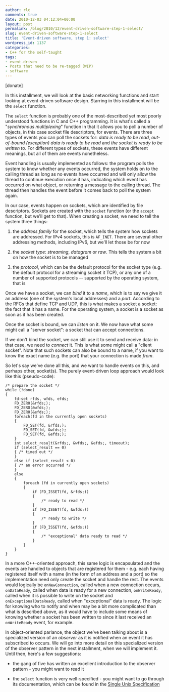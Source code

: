 ```yaml
---
author: rlc
comments: true
date: 2010-12-03 04:12:04+00:00
layout: post
permalink: /blog/2010/12/event-driven-software-step-1-select/
slug: event-driven-software-step-1-select
title: 'Event-driven software, step 1: select'
wordpress_id: 1137
categories:
- C++ for the self-taught
tags:
- event-driven
- Posts that need to be re-tagged (WIP)
- software
---
```


[donate]

In this installment, we will look at the basic networking functions and start looking at event-driven software design. Starring in this installment will be the `select` function.
<!--more-->
The `select` function is probably one of the most-described yet most poorly understood functions in C and C++ programming. It is what's called a "_synchronous multiplexing_" function in that it allows you to poll a number of objects, in this case socket file descriptors, for events. There are three types of events you can poll the sockets for: _data is ready to be read_, _out-of-bound (exception) data is ready to be read_ and _the socket is ready to be written to_. For different types of sockets, these events have different meanings, but all of them are events nonetheless.

Event handling is usually implemented as follows: the program polls the system to know whether any events occurred, the system holds on to the calling thread as long as no events have occurred and will only allow the thread to continue execution once it has, indicating which event has occurred on what object, or returning a message to the calling thread. The thread then handles the event before it comes back to poll the system again.

In our case, events happen on sockets, which are identified by file descriptors. Sockets are created with the `socket` function (or the `accept` function, but we'll get to that). When creating a socket, we need to tell the system three things: 


	
  1. the _address family_ for the socket, which tells the system how sockets are addressed. For IPv4 sockets, this is `AF_INET`. There are several other addressing methods, including IPv6, but we'll let those be for now

	
  2. the _socket type_: _streaming_, _datagram_ or _raw_. This tells the system a bit on how the socket is to be managed

	
  3. the _protocol_, which can be the default protocol for the socket type (e.g. the default protocol for a streaming socket it TCP), or any one of a number of supported protocols -- supported by the operating system, that is



Once we have a socket, we can _bind_ it to a _name_, which is to say we give it an address (one of the system's local addresses) and a _port_. According to the RFCs that define TCP and UDP, this is what makes a socket a socket: the fact that it has a name. For the operating system, a socket is a socket as soon as it has been created.

Once the socket is bound, we can _listen_ on it. We now have what some might call a "server socket": a socket that can accept connections.

If we don't bind the socket, we can still use it to send and receive data: in that case, we need to _connect_ it. This is what some might call a "client socket". Note that such sockets can also be bound to a name, if you want to know the exact name (e.g. the port) that your connection is made _from_.

So let's say we've done all this, and we want to handle events on this, and perhaps other, socket(s). The purely event-driven loop approach would look like this (pseudo-code):

    
    /* prepare the socket */
    while (!done)
    {
        fd-set rfds, wfds, efds;
        FD_ZERO(&rfds;);
        FD_ZERO(&wfds;);
        FD_ZERO(&efds;);
        foreach(fd in the currently open sockets)
        {
            FD_SET(fd, &rfds;);
            FD_SET(fd, &wfds;);
            FD_SET(fd, &efds;);
        }
        int select_result(&rfds;, &wfds;, &efds;, timeout);
        if (select_result == 0)
        { /* timed out */
        }
        else if (select_result < 0)
        { /* an error occurred */
        }
        else
        {
            foreach (fd in currently open sockets)
            {
                if (FD_ISSET(fd, &rfds;))
                {
                    /* ready to read */
                }
                if (FD_ISSET(fd, &wfds;))
                {
                    /* ready to write */
                }
                if (FD_ISSET(fd, &efds;))
                {
                    /* "exceptional" data ready to read */
                }
            }
        }
    }


In a more C++-oriented approach, this same logic is encapsulated and the events are handled to objects that are registered for them - e.g. each having registered itself with a name (in the form of an address and a port) so the implementation need only create the socket and handle the rest. The events would logically be `onNewConnection`, called when a new connection occurs, `onDataReady`, called when data is ready for a new connection, `onWriteReady`, called when it is possible to write on the socket and `onExceptionalDataReady`, called when "exceptional" data is ready. The logic for knowing who to notify and when may be a bit more complicated than what is described above, as it would have to include some means of knowing whether a socket has been written to since it last received an `onWriteReady` event, for example.

In object-oriented parlance, the object we've been talking about is a specialized version of an _observer_ as it is notified when an event it has subscribed to occurs. We will go into more detail on this specialized version of the observer pattern in the next installment, when we will implement it. Until then, here's a few suggestions:



	
  * the gang of five has written an excellent introduction to the observer pattern - you might want to read it

	
  * the `select` function is very well-specified - you might want to go through its documentation, which can be found in the [Single Unix Specification](http://www.unix.org/single_unix_specification/)


